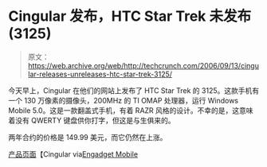 # Cingular 发布，HTC Star Trek 未发布(3125) 

> 原文：<https://web.archive.org/web/http://techcrunch.com/2006/09/13/cingular-releases-unreleases-htc-star-trek-3125/>

今天早上，Cingular 在他们的网站上发布了 HTC Star Trek 的 3125。这款手机有一个 130 万像素的摄像头，200MHz 的 TI OMAP 处理器，运行 Windows Mobile 5.0。这是一款翻盖式手机，有着 RAZR 风格的设计。不幸的是，这意味着没有 QWERTY 键盘供你打字，但这是与生俱来的。

两年合约的价格是 149.99 美元，而它仍然在上涨。

[产品页面](https://web.archive.org/web/20160407215451/http://onlinestorez.cingular.com/cell-phone-service/cell-phones/cell-phones.jsp?RFlow=A&source=INC230056&zip=75201&q_deviceId=cdsku9870228&WT.svl=mod&WT.svl=spc&WT.svl=ftr&WT.svl=spc&WT.svl=ftr&WT.svl=spc&WT.svl=acc&WT.svl=ftr&WT.svl=spc&q_tab=features&WT.svl=ftr)【Cingular via[Engadget Mobile](https://web.archive.org/web/20160407215451/http://www.engadgetmobile.com/2006/09/13/cingular-3125-htc-star-trek-now-shipping/)